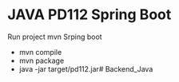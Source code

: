# JAVA PD112 Spring Boot

Run project mvn Srping boot
* mvn compile
* mvn package
* java -jar target/pd112.jar#   B a c k e n d _ J a v a  
 